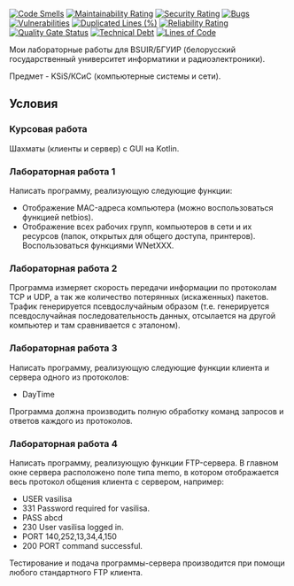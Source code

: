 [![Code Smells][code_smells_badge]][code_smells_link]
[![Maintainability Rating][maintainability_rating_badge]][maintainability_rating_link]
[![Security Rating][security_rating_badge]][security_rating_link]
[![Bugs][bugs_badge]][bugs_link]
[![Vulnerabilities][vulnerabilities_badge]][vulnerabilities_link]
[![Duplicated Lines (%)][duplicated_lines_density_badge]][duplicated_lines_density_link]
[![Reliability Rating][reliability_rating_badge]][reliability_rating_link]
[![Quality Gate Status][quality_gate_status_badge]][quality_gate_status_link]
[![Technical Debt][technical_debt_badge]][technical_debt_link]
[![Lines of Code][lines_of_code_badge]][lines_of_code_link]

Мои лабораторные работы для BSUIR/БГУИР (белорусский государственный университет информатики и радиоэлектроники).

Предмет - KSiS/КСиС (компьютерные системы и сети).

## Условия

### Курсовая работа

Шахматы (клиенты и сервер) с GUI на Kotlin.

### Лабораторная работа 1

Написать программу, реализующую следующие функции:

* Отображение MAC-адреса компьютера (можно воспользоваться функцией netbios).
* Отображение всех рабочих групп, компьютеров в сети и их ресурсов (папок, открытых для общего доступа, принтеров).
  Воспользоваться функциями WNetXXX.

### Лабораторная работа 2

Программа измеряет скорость передачи информации по протоколам TCP и UDP, а так же количество потерянных (искаженных)
пакетов.
Трафик генерируется псевдослучайным образом (т.е. генерируется псевдослучайная последовательность данных, отсылается на
другой компьютер и там сравнивается с эталоном).

### Лабораторная работа 3

Написать программу, реализующую следующие функции клиента и сервера одного из протоколов:

* DayTime

Программа должна производить полную обработку команд запросов и ответов каждого из протоколов.

### Лабораторная работа 4

Написать программу, реализующую функции FTP-сервера. В главном окне сервера расположено поле типа memo, в котором
отображается весь протокол общения клиента с сервером, например:

* USER vasilisa
* 331 Password required for vasilisa.
* PASS abcd
* 230 User vasilisa logged in.
* PORT 140,252,13,34,4,150
* 200 PORT command successful.

Тестирование и подача программы-сервера производится при помощи любого стандартного FTP клиента.

<!----------------------------------------------------------------------------->

[code_smells_badge]: https://sonarcloud.io/api/project_badges/measure?project=Hummel009_Computer-Systems-and-Networks&metric=code_smells

[code_smells_link]: https://sonarcloud.io/summary/overall?id=Hummel009_Computer-Systems-and-Networks

[maintainability_rating_badge]: https://sonarcloud.io/api/project_badges/measure?project=Hummel009_Computer-Systems-and-Networks&metric=sqale_rating

[maintainability_rating_link]: https://sonarcloud.io/summary/overall?id=Hummel009_Computer-Systems-and-Networks

[security_rating_badge]: https://sonarcloud.io/api/project_badges/measure?project=Hummel009_Computer-Systems-and-Networks&metric=security_rating

[security_rating_link]: https://sonarcloud.io/summary/overall?id=Hummel009_Computer-Systems-and-Networks

[bugs_badge]: https://sonarcloud.io/api/project_badges/measure?project=Hummel009_Computer-Systems-and-Networks&metric=bugs

[bugs_link]: https://sonarcloud.io/summary/overall?id=Hummel009_Computer-Systems-and-Networks

[vulnerabilities_badge]: https://sonarcloud.io/api/project_badges/measure?project=Hummel009_Computer-Systems-and-Networks&metric=vulnerabilities

[vulnerabilities_link]: https://sonarcloud.io/summary/overall?id=Hummel009_Computer-Systems-and-Networks

[duplicated_lines_density_badge]: https://sonarcloud.io/api/project_badges/measure?project=Hummel009_Computer-Systems-and-Networks&metric=duplicated_lines_density

[duplicated_lines_density_link]: https://sonarcloud.io/summary/overall?id=Hummel009_Computer-Systems-and-Networks

[reliability_rating_badge]: https://sonarcloud.io/api/project_badges/measure?project=Hummel009_Computer-Systems-and-Networks&metric=reliability_rating

[reliability_rating_link]: https://sonarcloud.io/summary/overall?id=Hummel009_Computer-Systems-and-Networks

[quality_gate_status_badge]: https://sonarcloud.io/api/project_badges/measure?project=Hummel009_Computer-Systems-and-Networks&metric=alert_status

[quality_gate_status_link]: https://sonarcloud.io/summary/overall?id=Hummel009_Computer-Systems-and-Networks

[technical_debt_badge]: https://sonarcloud.io/api/project_badges/measure?project=Hummel009_Computer-Systems-and-Networks&metric=sqale_index

[technical_debt_link]: https://sonarcloud.io/summary/overall?id=Hummel009_Computer-Systems-and-Networks

[lines_of_code_badge]: https://sonarcloud.io/api/project_badges/measure?project=Hummel009_Computer-Systems-and-Networks&metric=ncloc

[lines_of_code_link]: https://sonarcloud.io/summary/overall?id=Hummel009_Computer-Systems-and-Networks
